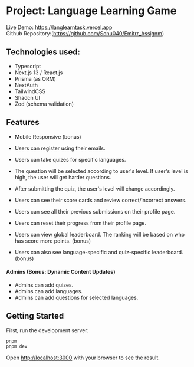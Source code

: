 # Project: Language Learning Game

Live Demo: https://langlearntask.vercel.app <br/>
Github Repository:(https://github.com/Sonu040/Emitrr_Assignm) <br/>

## Technologies used:
- Typescript
- Next.js 13 / React.js
- Prisma (as ORM)
- NextAuth
- TailwindCSS
- Shadcn UI
- Zod (schema validation)
 

 


## Features
- Mobile Responsive (bonus) 

- Users can register using their emails.
- Users can take quizes for specific languages.
- The question will be selected according to user's level. If user's level is high, the user will get harder questions.
- After submitting the quiz, the user's level will change accordingly.
- Users can see their score cards and review correct/incorrect answers.
- Users can see all their previous submissions on their profile page.
- Users can reset their progress from their profile page.

- Users can view global leaderboard. The ranking will be based on who has score more points. (bonus)
- Users can also see language-specific and quiz-specific leaderboard. (bonus)

#### Admins (Bonus: Dynamic Content Updates)
- Admins can add quizes.
- Admins can add languages.
- Admins can add questions for selected languages.

## Getting Started
First, run the development server:

```bash
pnpm 
pnpm dev
```

Open [http://localhost:3000](http://localhost:3000) with your browser to see the result.
